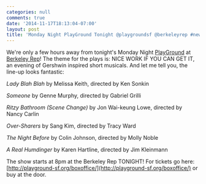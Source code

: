 ```yaml
---
categories: null
comments: true
date: '2014-11-17T18:13:04-07:00'
layout: post
title: 'Monday Night PlayGround Tonight @playgroundsf @berkeleyrep #newplay'
---
```


We're only a few hours away from tonight's Monday Night [PlayGround](http://playground-sf.org/monday/) at [Berkeley Rep](http://www.berkeleyrep.org/)! The theme for the plays is: NICE WORK IF YOU CAN GET IT, an evening of Gershwin inspired short musicals. And let me tell you, the line-up looks fantastic:

*Lady Blah Blah* by Melissa Keith, directed by Ken Sonkin

*Someone* by Genne Murphy, directed by Gabriel Grilli

*Ritzy Bathroom (Scene Change)* by Jon Wai-keung Lowe, directed by Nancy Carlin

*Over-Sharers* by Sang Kim, directed by Tracy Ward

*The Night Before* by Colin Johnson, directed by Molly Noble

*A Real Humdinger* by Karen Hartline, directed by Jim Kleinmann

The show starts at 8pm at the Berkeley Rep TONIGHT! For tickets go here: [http://playground-sf.org/boxoffice/](http://playground-sf.org/boxoffice/) or buy at the door.